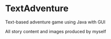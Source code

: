 # TextAdventure
Text-based adventure game using Java with GUI

All story content and images produced by myself
